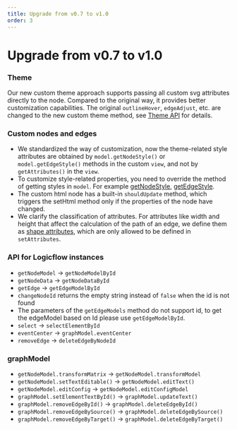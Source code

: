 ```yaml
---
title: Upgrade from v0.7 to v1.0
order: 3
---
```

# Upgrade from v0.7 to v1.0

### Theme

Our new custom theme approach supports passing all custom svg attributes directly to the node. Compared to the original way, it provides better customization capabilities.
The original `outlineHover`, `edgeAdjust`, etc. are changed to the new custom theme method, see [Theme API](en/api/themeApi) for details.

### Custom nodes and edges

- We standardized the way of customization, now the theme-related style attributes are obtained by `model.getNodeStyle()` or `model.getEdgeStyle()` methods in the custom `view`, and not by `getAttributes()` in the `view`.
- To customize style-related properties, you need to override the method of getting styles in `model`. For example [getNodeStyle](en/api/nodeModelApi#StyleAttributes), [getEdgeStyle](en/api/edgeModelApi#StyleAttributes).
- The custom html node has a built-in `shouldUpdate` method, which triggers the setHtml method only if the properties of the node have changed.
- We clarify the classification of attributes. For attributes like width and height that affect the calculation of the path of an edge, we define them as [shape attributes](en/api/nodeModelApi#ShapeAttributes), which are only allowed to be defined in `setAttributes`.

### API for Logicflow instances

- `getNodeModel` -> `getNodeModelById`
- `getNodeData` -> `getNodeDataById`
- `getEdge` -> `getEdgeModelById`
- `changeNodeId` returns the empty string instead of `false` when the id is not found
- The parameters of the `getEdgeModels` method do not support id, to get the edgeModel based on Id please use `getEdgeModelById`.
- `select` -> `selectElementById`
- `eventCenter` -> `graphModel.eventCenter`
- `removeEdge` -> `deleteEdgeByNodeId`

### graphModel

- `getNodeModel.transformMatrix` -> `getNodeModel.transformModel`
- `getNodeModel.setTextEditable()` -> `getNodeModel.editText()`
- `getNodeModel.editConfig` -> `getNodeModel.editConfigModel`
- `graphModel.setElementTextById()` -> `graphModel.updateText()`
- `graphModel.removeEdgeById()` -> `graphModel.deleteEdgeById()`
- `graphModel.removeEdgeBySource()` -> `graphModel.deleteEdgeBySource()`
- `graphModel.removeEdgeByTarget()` -> `graphModel.deleteEdgeByTarget()`
